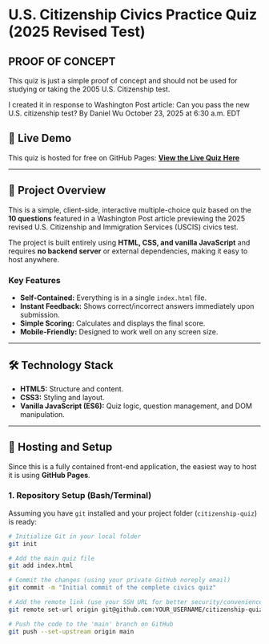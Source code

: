 # U.S. Citizenship Civics Practice Quiz (2025 Revised Test)

## PROOF OF CONCEPT
This quiz is just a simple proof of concept and should not be used for studying or taking the 2005 U.S. Citizenship test. 

I created it in response to Washington Post article: Can you pass the new U.S. citizenship test? 
By Daniel Wu
October 23, 2025 at 6:30 a.m. EDT

## 🌟 Live Demo
This quiz is hosted for free on GitHub Pages:
**[View the Live Quiz Here](https://ramtackett.github.io/USciitizenShipQuiz/)**


---

## 📝 Project Overview

This is a simple, client-side, interactive multiple-choice quiz based on the **10 questions** featured in a Washington Post article previewing the 2025 revised U.S. Citizenship and Immigration Services (USCIS) civics test.

The project is built entirely using **HTML, CSS, and vanilla JavaScript** and requires **no backend server** or external dependencies, making it easy to host anywhere.

### Key Features
* **Self-Contained:** Everything is in a single `index.html` file.
* **Instant Feedback:** Shows correct/incorrect answers immediately upon submission.
* **Simple Scoring:** Calculates and displays the final score.
* **Mobile-Friendly:** Designed to work well on any screen size.

---

## 🛠️ Technology Stack

* **HTML5:** Structure and content.
* **CSS3:** Styling and layout.
* **Vanilla JavaScript (ES6):** Quiz logic, question management, and DOM manipulation.

---

## 🚀 Hosting and Setup

Since this is a fully contained front-end application, the easiest way to host it is using **GitHub Pages**.

### 1. Repository Setup (Bash/Terminal)

Assuming you have `git` installed and your project folder (`citizenship-quiz`) is ready:

```bash
# Initialize Git in your local folder
git init

# Add the main quiz file
git add index.html

# Commit the changes (using your private GitHub noreply email)
git commit -m "Initial commit of the complete civics quiz"

# Add the remote link (use your SSH URL for better security/convenience)
git remote set-url origin git@github.com:YOUR_USERNAME/citizenship-quiz.git

# Push the code to the 'main' branch on GitHub
git push --set-upstream origin main
